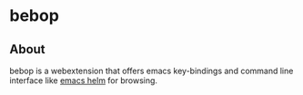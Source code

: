 bebop
=====

About
-----

bebop is a webextension that offers
emacs key-bindings and command line interface like
[emacs helm](https://github.com/emacs-helm/helm) for browsing.

